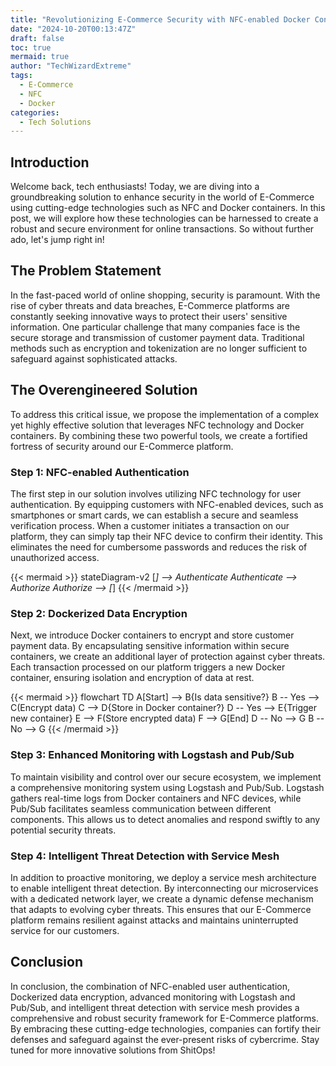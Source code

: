 ```yaml
---
title: "Revolutionizing E-Commerce Security with NFC-enabled Docker Containers"
date: "2024-10-20T00:13:47Z"
draft: false
toc: true
mermaid: true
author: "TechWizardExtreme"
tags:
  - E-Commerce
  - NFC
  - Docker
categories:
  - Tech Solutions
---
```


## Introduction

Welcome back, tech enthusiasts! Today, we are diving into a groundbreaking solution to enhance security in the world of E-Commerce using cutting-edge technologies such as NFC and Docker containers. In this post, we will explore how these technologies can be harnessed to create a robust and secure environment for online transactions. So without further ado, let's jump right in!

## The Problem Statement

In the fast-paced world of online shopping, security is paramount. With the rise of cyber threats and data breaches, E-Commerce platforms are constantly seeking innovative ways to protect their users' sensitive information. One particular challenge that many companies face is the secure storage and transmission of customer payment data. Traditional methods such as encryption and tokenization are no longer sufficient to safeguard against sophisticated attacks. 

## The Overengineered Solution

To address this critical issue, we propose the implementation of a complex yet highly effective solution that leverages NFC technology and Docker containers. By combining these two powerful tools, we create a fortified fortress of security around our E-Commerce platform.

### Step 1: NFC-enabled Authentication

The first step in our solution involves utilizing NFC technology for user authentication. By equipping customers with NFC-enabled devices, such as smartphones or smart cards, we can establish a secure and seamless verification process. When a customer initiates a transaction on our platform, they can simply tap their NFC device to confirm their identity. This eliminates the need for cumbersome passwords and reduces the risk of unauthorized access.

{{< mermaid >}} 
stateDiagram-v2
    [*] --> Authenticate
    Authenticate --> Authorize
    Authorize --> [*]
{{< /mermaid >}}

### Step 2: Dockerized Data Encryption

Next, we introduce Docker containers to encrypt and store customer payment data. By encapsulating sensitive information within secure containers, we create an additional layer of protection against cyber threats. Each transaction processed on our platform triggers a new Docker container, ensuring isolation and encryption of data at rest.

{{< mermaid >}} 
flowchart TD
    A[Start] --> B{Is data sensitive?}
    B -- Yes --> C(Encrypt data)
    C --> D{Store in Docker container?}
    D -- Yes --> E{Trigger new container}
    E --> F(Store encrypted data)
    F --> G[End]
    D -- No --> G
    B -- No --> G
{{< /mermaid >}}

### Step 3: Enhanced Monitoring with Logstash and Pub/Sub

To maintain visibility and control over our secure ecosystem, we implement a comprehensive monitoring system using Logstash and Pub/Sub. Logstash gathers real-time logs from Docker containers and NFC devices, while Pub/Sub facilitates seamless communication between different components. This allows us to detect anomalies and respond swiftly to any potential security threats.

### Step 4: Intelligent Threat Detection with Service Mesh

In addition to proactive monitoring, we deploy a service mesh architecture to enable intelligent threat detection. By interconnecting our microservices with a dedicated network layer, we create a dynamic defense mechanism that adapts to evolving cyber threats. This ensures that our E-Commerce platform remains resilient against attacks and maintains uninterrupted service for our customers.

## Conclusion

In conclusion, the combination of NFC-enabled user authentication, Dockerized data encryption, advanced monitoring with Logstash and Pub/Sub, and intelligent threat detection with service mesh provides a comprehensive and robust security framework for E-Commerce platforms. By embracing these cutting-edge technologies, companies can fortify their defenses and safeguard against the ever-present risks of cybercrime. Stay tuned for more innovative solutions from ShitOps!
